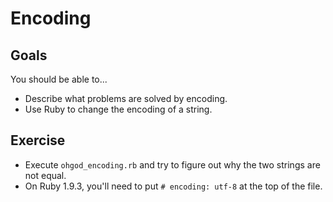 # Encoding

## Goals

You should be able to...

- Describe what problems are solved by encoding.
- Use Ruby to change the encoding of a string.


## Exercise

- Execute `ohgod_encoding.rb` and try to figure out why the two strings are not equal.
- On Ruby 1.9.3, you'll need to put `# encoding: utf-8` at the top of the file.
